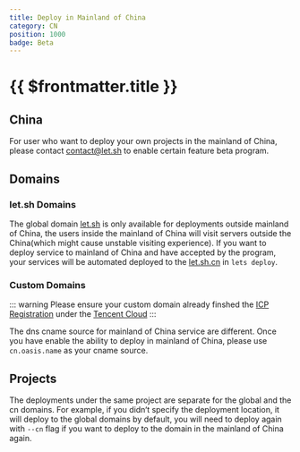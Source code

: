```yaml
---
title: Deploy in Mainland of China
category: CN
position: 1000
badge: Beta
---
```


# {{ $frontmatter.title }}

## China

For user who want to deploy your own projects in the mainland of China, please contact <contact@let.sh> to enable certain feature beta program.

## Domains

### let.sh Domains

The global domain [let.sh](let.sh) is only available for deployments outside mainland of China, the users inside the mainland of China will visit servers outside the China(which might cause unstable visiting experience). If you want to deploy service to mainland of China and have accepted by the program, your services will be automated deployed to the [let.sh.cn](let.sh.cn) in `lets deploy`.

### Custom Domains

::: warning
Please ensure your custom domain already finshed the [ICP Registration](https://en.wikipedia.org/wiki/ICP_license) under the [Tencent Cloud](https://intl.cloud.tencent.com)
:::

The dns cname source for mainland of China service are different. Once you have enable the ability to deploy in mainland of China, please use `cn.oasis.name` as your cname source.

## Projects

The deployments under the same project are separate for the global and the cn domains. For example, if you didn‘t specify the deployment location, it will deploy to the global domains by default, you will need to deploy again with `--cn` flag if you want to deploy to the domain in the mainland of China again.
